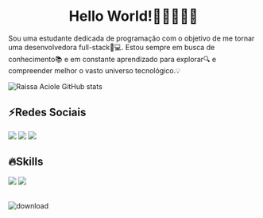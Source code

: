 <h1 align="center">Hello World!👩🏻‍💻🖐🏻</h1>

<p>
Sou uma estudante dedicada de programação com o objetivo de me tornar uma desenvolvedora full-stack🎇💻. Estou sempre em busca de conhecimento📚 e em constante aprendizado para explorar🔍 e compreender melhor o vasto universo tecnológico.💡
</p>

<!--Github Star-->
![Raissa Aciole GitHub stats](https://github-readme-stats.vercel.app/api?username=Raissa-Aciole&show_icons=true&theme=omni)


<!--Redes Sociais-->
<h2>⚡Redes Sociais</h2>
<div> 
  <a href="https://instagram.com/raissaaciolee" target="_blank"><img src="https://img.shields.io/badge/-Instagram-%23E4405F?style=for-the-badge&logo=instagram&logoColor=white" target="_blank"></a>
  <a href ="raissaaciole41@gmail.com"><img src="https://img.shields.io/badge/-Gmail-%23333?style=for-the-badge&logo=gmail&logoColor=white" target="_blank"></a>
  <a href="https://www.linkedin.com/in/raissa-aciole-7708b52b6/" target="_blank"><img src="https://img.shields.io/badge/-LinkedIn-%230077B5?style=for-the-badge&logo=linkedin&logoColor=white" target="_blank"></a> 
</div>

<!--Skills-->
<h2>🔥Skills</h2>
<div>
  <img src="https://img.shields.io/badge/HTML5-E34F26?style=for-the-badge&logo=html5&logoColor=white">
  <img src="https://img.shields.io/badge/CSS3-1572B6?style=for-the-badge&logo=css3&logoColor=white">
  <br>
  <br>
</div>

![download](https://github.com/Raissa-Aciole/Raissa-Aciole/assets/159713895/839e3b13-5da8-4123-babb-76fa19cccd3b)
